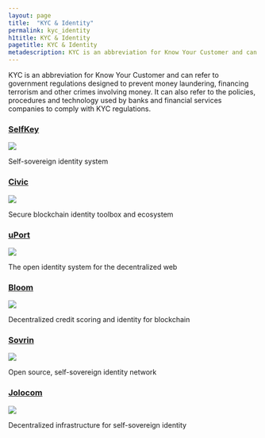 ```yaml
---
layout: page
title:  "KYC & Identity"
permalink: kyc_identity
h1title: KYC & Identity
pagetitle: KYC & Identity
metadescription: KYC is an abbreviation for Know Your Customer and can refer to government regulations designed to prevent money laundering, financing terrorism and other crimes involving money.
---
```


KYC is an abbreviation for Know Your Customer and can refer to government regulations designed to prevent money laundering, financing terrorism and other crimes involving money. It can also refer to the policies, procedures and technology used by banks and financial services companies to comply with KYC regulations.

### <i class="fab fa-ethereum"></i> [SelfKey](https://selfkey.org/)

![](//image.thum.io/get/width/500/crop/600/https://selfkey.org/)

Self-sovereign identity system

### <i class="fab fa-ethereum"></i> [Civic](https://www.civic.com/)

![](//image.thum.io/get/width/500/crop/600/https://www.civic.com/)

Secure blockchain identity toolbox and ecosystem

### <i class="fab fa-ethereum"></i> [uPort](http://uport.me/)

![](//image.thum.io/get/width/500/crop/600/http://uport.me/)

The open identity system for the decentralized web

### <i class="fab fa-ethereum"></i> [Bloom](https://bloom.co/)

![](//image.thum.io/get/width/500/crop/600/https://bloom.co/)

Decentralized credit scoring and identity for blockchain

### <i class="fab fa-ethereum"></i> [Sovrin](https://sovrin.org/)

![](//image.thum.io/get/width/500/crop/600/https://sovrin.org/)

Open source, self-sovereign identity network

### <i class="fab fa-ethereum"></i> [Jolocom](https://jolocom.io/)

![](//image.thum.io/get/width/500/crop/600/https://jolocom.io/)

Decentralized infrastructure for self-sovereign identity
